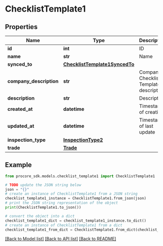 # ChecklistTemplate1


## Properties

Name | Type | Description | Notes
------------ | ------------- | ------------- | -------------
**id** | **int** | ID | [optional] 
**name** | **str** | Name | [optional] 
**synced_to** | [**ChecklistTemplate1SyncedTo**](ChecklistTemplate1SyncedTo.md) |  | [optional] 
**company_description** | **str** | Company Checklist Template description | [optional] 
**description** | **str** | Description | [optional] 
**created_at** | **datetime** | Timestamp of creation | [optional] 
**updated_at** | **datetime** | Timestamp of last update | [optional] 
**inspection_type** | [**InspectionType2**](InspectionType2.md) |  | [optional] 
**trade** | [**Trade**](Trade.md) |  | [optional] 

## Example

```python
from procore_sdk.models.checklist_template1 import ChecklistTemplate1

# TODO update the JSON string below
json = "{}"
# create an instance of ChecklistTemplate1 from a JSON string
checklist_template1_instance = ChecklistTemplate1.from_json(json)
# print the JSON string representation of the object
print(ChecklistTemplate1.to_json())

# convert the object into a dict
checklist_template1_dict = checklist_template1_instance.to_dict()
# create an instance of ChecklistTemplate1 from a dict
checklist_template1_from_dict = ChecklistTemplate1.from_dict(checklist_template1_dict)
```
[[Back to Model list]](../README.md#documentation-for-models) [[Back to API list]](../README.md#documentation-for-api-endpoints) [[Back to README]](../README.md)



